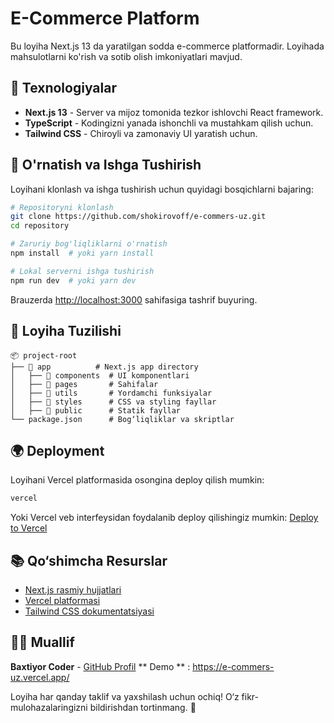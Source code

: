 # E-Commerce Platform

Bu loyiha Next.js 13 da yaratilgan sodda e-commerce platformadir. Loyihada mahsulotlarni ko'rish va sotib olish imkoniyatlari mavjud.

## 🚀 Texnologiyalar

- **Next.js 13** - Server va mijoz tomonida tezkor ishlovchi React framework.
- **TypeScript** - Kodingizni yanada ishonchli va mustahkam qilish uchun.
- **Tailwind CSS** - Chiroyli va zamonaviy UI yaratish uchun.



## 🔧 O'rnatish va Ishga Tushirish

Loyihani klonlash va ishga tushirish uchun quyidagi bosqichlarni bajaring:

```bash
# Repositoryni klonlash
git clone https://github.com/shokirovoff/e-commers-uz.git
cd repository

# Zaruriy bog'liqliklarni o'rnatish
npm install  # yoki yarn install

# Lokal serverni ishga tushirish
npm run dev  # yoki yarn dev
```

Brauzerda [http://localhost:3000](http://localhost:3000) sahifasiga tashrif buyuring.

## 📂 Loyiha Tuzilishi

```
📦 project-root
├── 📂 app          # Next.js app directory
│   ├── 📂 components  # UI komponentlari
│   ├── 📂 pages       # Sahifalar
│   ├── 📂 utils       # Yordamchi funksiyalar
│   ├── 📂 styles      # CSS va styling fayllar
│   ├── 📂 public      # Statik fayllar
└── package.json      # Bog‘liqliklar va skriptlar
```

## 🌍 Deployment

Loyihani Vercel platformasida osongina deploy qilish mumkin:

```bash
vercel
```

Yoki Vercel veb interfeysidan foydalanib deploy qilishingiz mumkin: [Deploy to Vercel](https://vercel.com/new)

## 📚 Qo‘shimcha Resurslar

- [Next.js rasmiy hujjatlari](https://nextjs.org/docs)
- [Vercel platformasi](https://vercel.com)
- [Tailwind CSS dokumentatsiyasi](https://tailwindcss.com/docs)

## 👨‍💻 Muallif

**Baxtiyor Coder** - [GitHub Profil](https://github.com/shokirovoff)
** Demo ** : https://e-commers-uz.vercel.app/

Loyiha har qanday taklif va yaxshilash uchun ochiq! O‘z fikr-mulohazalaringizni bildirishdan tortinmang. 🚀

